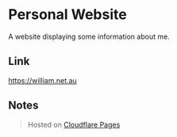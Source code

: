 # Personal Website
A website displaying some information about me.

## Link
https://william.net.au

## Notes
> Hosted on [Cloudflare Pages](https://pages.cloudflare.com)
